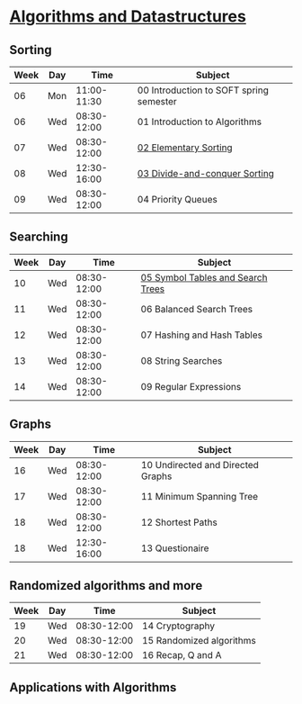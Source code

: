 # [Algorithms and Datastructures](https://datsoftlyngby.github.io/soft2020spring/ALG/)

## Sorting

| Week | Day | Time        | Subject                                                                |
| ---- | --- | ----------- | ---------------------------------------------------------------------- |
| 06   | Mon | 11:00-11:30 | 00 Introduction to SOFT spring semester                                |
| 06   | Wed | 08:30-12:00 | 01 Introduction to Algorithms                                          |
| 07   | Wed | 08:30-12:00 | [02 Elementary Sorting](Sorting/elementary_sorting.md)                 |
| 08   | Wed | 12:30-16:00 | [03 Divide-and-conquer Sorting](Sorting/divide-and-conquer_sorting.md) |
| 09   | Wed | 08:30-12:00 | 04 Priority Queues                                                     |

## Searching

| Week | Day | Time        | Subject                                                                          |
| ---- | --- | ----------- | -------------------------------------------------------------------------------- |
| 10   | Wed | 08:30-12:00 | [05 Symbol Tables and Search Trees](Searching/symbol_tables_and_search_trees.md) |
| 11   | Wed | 08:30-12:00 | 06 Balanced Search Trees                                                         |
| 12   | Wed | 08:30-12:00 | 07 Hashing and Hash Tables                                                       |
| 13   | Wed | 08:30-12:00 | 08 String Searches                                                               |
| 14   | Wed | 08:30-12:00 | 09 Regular Expressions                                                           |

## Graphs

| Week | Day | Time        | Subject                           |
| ---- | --- | ----------- | --------------------------------- |
| 16   | Wed | 08:30-12:00 | 10 Undirected and Directed Graphs |
| 17   | Wed | 08:30-12:00 | 11 Minimum Spanning Tree          |
| 18   | Wed | 08:30-12:00 | 12 Shortest Paths                 |
| 18   | Wed | 12:30-16:00 | 13 Questionaire                   |

## Randomized algorithms and more

| Week | Day | Time        | Subject                  |
| ---- | --- | ----------- | ------------------------ |
| 19   | Wed | 08:30-12:00 | 14 Cryptography          |
| 20   | Wed | 08:30-12:00 | 15 Randomized algorithms |
| 21   | Wed | 08:30-12:00 | 16 Recap, Q and A        |

## Applications with Algorithms
